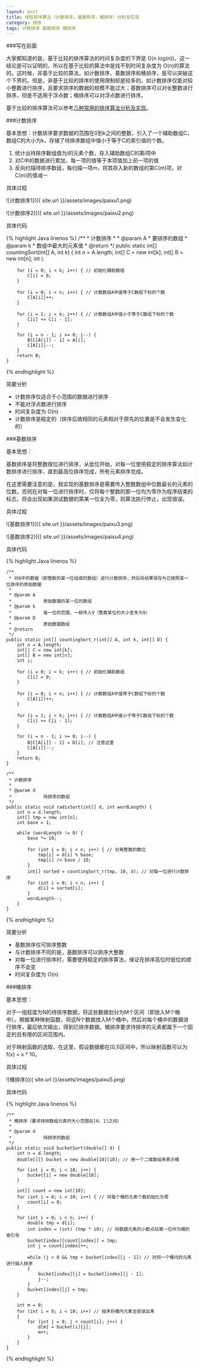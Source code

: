 ```yaml
---
layout: post
title: 线性排序算法（计数排序，基数排序，桶排序）分析及实现
category: 排序
tags: 计数排序 基数排序 桶排序
---
```


###写在前面

大家都知道的是，基于比较的排序算法的时间复杂度的下界是 O(n log(n))。这一结论是可以证明的，所以在基于比较的算法中是找不到时间复杂度为 O(n)的算法的。这时候，非基于比较的算法，如计数排序、基数排序和桶排序，是可以突破这个下界的。但是，非基于比较的排序的使用限制却是较多的，如计数排序仅能对较小整数进行排序，且要求排序的数据的规模不能过大；基数排序可以对长整数进行排序，但是不适用于浮点数；桶排序可以对浮点数进行排序。

基于比较的排序算法可以参考[几种常用的排序算法分析及实现](http://blog.csdn.net/zouliping123/article/details/8848942)。

###计数排序

基本思想：计数排序要求数据的范围在0到k之间的整数，引入了一个辅助数组C，数组C的大小为k，存储了待排序数组中值小于等于C的索引值的个数。

1. 统计出待排序数组值为i的元素个数，存入辅助数组C的第i项中
2. 对C中的数据进行累加，每一项的值等于本项值加上前一项的值
3. 反向扫描待排序数组，每扫描一项m，将其存入新的数组的第C(m)项，对C(m)的值减一

具体过程

![计数排序1]({{ site.url }}/assets/images/paixu1.png)

![计数排序2]({{ site.url }}/assets/images/paixu2.png)

具体代码

{% highlight Java linenos %}
	/**
	 * 计数排序
	 * 
	 * @param A
	 *            要排序的数组
	 * @param k
	 *            数组中最大的元素值
	 * @return
	 */
	public static int[] countingSort(int[] A, int k) {
		int n = A.length;
		int[] C = new int[k];
		int[] B = new int[n];
		int i;

		for (i = 0; i < k; i++) { // 初始化辅助数组
			C[i] = 0;
		}

		for (i = 0; i < n; i++) { // 计数数组A中值等于C数组下标的个数
			C[A[i]]++;
		}

		for (i = 1; i < k; i++) { // 计数数组A中值小于等于C数组下标的个数
			C[i] += C[i - 1];
		}

		for (i = n - 1; i >= 0; i--) {
			B[C[A[i]] - 1] = A[i];
			C[A[i]]--;
		}
		return B;
	}

{% endhighlight %}

简要分析

* 计数排序仅适合于小范围的数据进行排序
* 不能对浮点数进行排序
* 时间复杂度为 O(n)
* 计数排序是稳定的（排序后值相同的元素相对于原先的位置是不会发生变化的）

###基数排序

基本思想：

基数排序是将整数按位进行排序，从低位开始，对每一位使用稳定的排序算法如计数排序进行排序，直到最高位排序完成，所有元素排序完成。

在这里需要注意的是，我实现的基数排序是需要传入整数数组中位数最长的元素的位数。否则在对每一位进行排序时，仅将每个整数的那一位均为零作为程序结束的标志，将会出现如果测试数据的第某一位全为零，则算法执行停止，出现错误。

具体过程

![基数排序1]({{ site.url }}/assets/images/paixu3.png)

![基数排序2]({{ site.url }}/assets/images/paixu4.png)

具体代码

{% highlight Java linenos %}

	/**
	 * 对A中的数据（即整数的某一位组成的数组）进行计数排序，然后将结果保存为已按照某一位排序的原始数据
	 * 
	 * @param A
	 *            原始数据的某一位的数组
	 * @param k
	 *            每一位的范围，一般传入9（整数某位的大小至多为9）
	 * @param D
	 *            原始数据数组
	 * @return
	 */
	public static int[] countingSort_r(int[] A, int k, int[] D) {
		int n = A.length;
		int[] C = new int[k];
		int[] B = new int[n];
		int i;

		for (i = 0; i < k; i++) { // 初始化辅助数组
			C[i] = 0;
		}

		for (i = 0; i < n; i++) { // 计数数组A中值等于C数组下标的个数
			C[A[i]]++;
		}

		for (i = 1; i < k; i++) { // 计数数组A中值小于等于C数组下标的个数
			C[i] += C[i - 1];
		}

		for (i = n - 1; i >= 0; i--) {
			B[C[A[i]] - 1] = D[i]; // 注意这里
			C[A[i]]--;
		}
		return B;
	}

	/**
	 * 计数排序
	 * 
	 * @param d
	 *            待排序的数组
	 */
	public static void radixSort(int[] d, int wordLength) {
		int n = d.length;
		int[] tmp = new int[n];
		int base = 1;

		while (wordLength != 0) {
			base *= 10;

			for (int i = 0; i < n; i++) { // 分离整数的数位
				tmp[i] = d[i] % base;
				tmp[i] /= base / 10;
			}
			int[] sorted = countingSort_r(tmp, 10, d); // 对每一位进行计数排序
			for (int i = 0; i < n; i++) {
				d[i] = sorted[i];
			}
			wordLength--;
		}
	}
{% endhighlight %}

简要分析

* 基数排序仅可排序整数
* 与计数排序不同的是，基数排序可以排序大整数
* 对每一位进行排序时，需要使用稳定的排序算法，保证在排序高位时低位的顺序不会变
* 时间复杂度为 O(n)

###桶排序

基本思想：

对于一组程度为N的待排序数据，将这些数据划分为M个区间（即放入M个桶中）。根据某种映射函数，将这N个数据放入M个桶中。然后对每个桶中的数据进行排序，最后依次输出，得到已排序数据。桶排序要求待排序的元素都属于一个固定的且有限的区间范围内。

对于映射函数的选取，在这里，假设数据都在[0,1)区间中，所以映射函数可以为 f(x) = x * 10。

具体过程

![桶排序]({{ site.url }}/assets/images/paixu5.png)

具体代码

{% highlight Java linenos %}

	/**
	 * 桶排序（要求待排数组元素的大小范围在[0，1)之间）
	 * 
	 * @param d
	 *            待排序的数组
	 */
	public static void bucketSort(double[] d) {
		int n = d.length;
		double[][] bucket = new double[10][10]; // 用一个二维数组来表示桶

		for (int i = 0; i < 10; i++) {
			bucket[i] = new double[10];
		}

		int[] count = new int[10];
		for (int i = 0; i < 10; i++) { // 将每个桶的元素个数初始化为零
			count[i] = 0;
		}

		for (int i = 0; i < n; i++) {
			double tmp = d[i];
			int index = (int) (tmp * 10); // 将数据元素的小数点后第一位作为桶的索引号
			bucket[index][count[index]] = tmp;
			int j = count[index]++;

			while (j > 0 && tmp < bucket[index][j - 1]) // 对同一个桶内的元素进行插入排序
			{
				bucket[index][j] = bucket[index][j - 1];
				j--;
			}
			bucket[index][j] = tmp;
		}

		int m = 0;
		for (int i = 0; i < 10; i++) // 按序将桶内元素全部读出来
		{
			for (int j = 0; j < count[i]; j++) {
				d[m] = bucket[i][j];
				m++;
			}
		}
	}

{% endhighlight %}